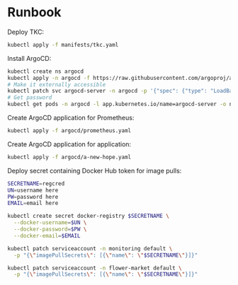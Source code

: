 # Runbook

Deploy TKC:

```sh
kubectl apply -f manifests/tkc.yaml
```

Install ArgoCD:

```sh
kubectl create ns argocd
kubectl apply -n argocd -f https://raw.githubusercontent.com/argoproj/argo-cd/stable/manifests/install.yaml
# Make it externally accessible
kubectl patch svc argocd-server -n argocd -p '{"spec": {"type": "LoadBalancer"}}'
# Get password
kubectl get pods -n argocd -l app.kubernetes.io/name=argocd-server -o name | cut -d'/' -f 2
```

Create ArgoCD application for Prometheus:

```sh
kubectl apply -f argocd/prometheus.yaml
```

Create ArgoCD application for application:

```sh
kubectl apply -f argocd/a-new-hope.yaml
```

Deploy secret containing Docker Hub token for image pulls:

```sh
SECRETNAME=regcred
UN=username here
PW=password here
EMAIL=email here

kubectl create secret docker-registry $SECRETNAME \
  --docker-username=$UN \
  --docker-password=$PW \
  --docker-email=$EMAIL

kubectl patch serviceaccount -n monitoring default \
  -p "{\"imagePullSecrets\": [{\"name\": \"$SECRETNAME\"}]}"

kubectl patch serviceaccount -n flower-market default \
  -p "{\"imagePullSecrets\": [{\"name\": \"$SECRETNAME\"}]}"
```
